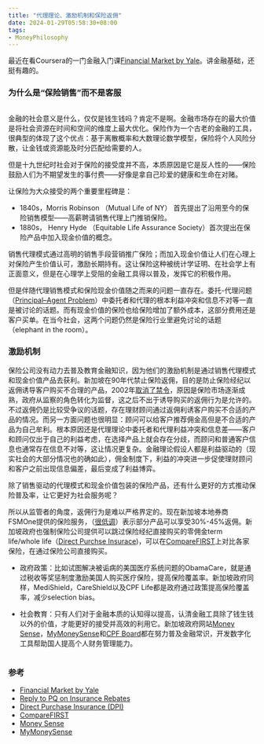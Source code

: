 ```yaml
---
title: "代理理论、激励机制和保险返佣"
date: 2024-01-29T05:58:30+08:00
tags:
- MoneyPhilosophy
---
```


最近在看Coursera的一门金融入门课[Financial Market by Yale](https://www.coursera.org/learn/financial-markets-global)。讲金融基础，还挺有趣的。

### 为什么是“保险销售”而不是客服

<div>
    <span class="image fit"><img src="https://s3.ap-southeast-1.amazonaws.com/littlecheesecake.me/money.sense/agency-theory/money-sense-agency-theory-insurance-rebate.png" alt="" /></span>
</div>

金融的社会意义是什么，仅仅是钱生钱吗？肯定不是啊。金融市场存在的最大价值是将社会资源在时间和空间的维度上最大优化。保险作为一个古老的金融的工具，很典型的体现了这个优点：基于离散概率和大数理论数学模型，保险将个人风险分散，让金钱或资源能及时分匹配给需要的人。

但是十九世纪时社会对于保险的接受度并不高，本质原因是它是反人性的——保险鼓励人们为不期望发生的事付费——好像是拿自己珍爱的健康和生命在对赌。

让保险为大众接受的两个重要里程碑是：

- 1840s，Morris Robinson （Mutual Life of NY） 首先提出了沿用至今的保险销售模型——高薪聘请销售代理上门推销保险。
- 1880s， Henry Hyde （Equitable Life Assurance Society）首次提出在保险产品中加入现金价值的概念。

销售代理模式通过高明的销售手段营销推广保险；而加入现金价值让人们在心理上对保险产生价值认可，激励长期持有。这让保险这种被统计学证明、在社会学上有正面意义，但是在心理学上受阻的金融工具得以普及，发挥它的积极作用。

但是伴随代理销售模式和保险现金价值随之而来的问题一直存在。委托-代理问题（[Principal–Agent Problem](https://www.investopedia.com/terms/p/principal-agent-problem.asp)）中委托者和代理的根本利益冲突和信息不对等一直是被讨论的话题。而有现金价值的保险也给保险增加了额外成本，这部分费用还是客户买单。在当今社会，这两个问题仍然是保险行业里避免讨论的话题（elephant in the room）。

### 激励机制

保险公司没有动力去普及教育金融知识，因为他们的激励机制是通过销售代理模式和现金价值产品去获利。新加坡在90年代禁止保险返佣，目的是防止保险经纪以返佣诱导客户购买不合理的产品，2002年[取消了禁令](https://www.mas.gov.sg/news/parliamentary-replies/2002/reply-to-pq-on-insurance-rebates--27-august-2002)，原因是保险市场逐渐成熟，政府从监察的角色转化为监督，这之后不出于诱导购买的返佣行为是允许的。不过返佣仍是比较受争议的话题，存在理财顾问通过返佣利诱客户购买不合适的产品的情况。而另一方面问题也很明显：顾问可以给客户推荐佣金高但是不合适的产品为自己牟利。根本原因还是代理理论中委托者和代理利益冲突和信息差——客户和顾问仅出于自己的利益考虑，在选择产品上就会存在分歧，而顾问和普通客户信息也通常存在信息不对等，这让情况更复杂。金融理论假设人都是利益驱动的（现实社会的大部分情况也的确如此），佣金制度下，利益的冲突进一步促使理财顾问和客户之前出现信息偏差，最后变成了利益博弈。

除了销售驱动的代理模式和现金价值包装的保险产品，还有什么更好的方式推动保险普及率，让它更好为社会服务呢？

所以从监管者的角度，返佣行为是难以严格界定的。现在新加坡本地券商FSMOne提供的保险服务，（[很低调](https://secure.fundsupermart.com/fsm/advice-services/faq/9322/?source=ins&rank=2)）表示部分产品可以享受30%-45%返佣。新加坡政府也强制保险公司提供可以跳过保险经纪直接购买的零佣金term life/whole life（[Direct Purchse Insurace](https://www.moneysense.gov.sg/buying-direct-purchase-insurance/))，可以在[CompareFIRST](https://www.comparefirst.sg/wap/homeEvent.action)上对比各家保险，在通过保险公司直接购买。

- 政府政策：比如试图解决被诟病的美国医疗系统问题的ObamaCare，就是通过税收等奖惩制度激励美国人购买医疗保险，提高保险覆盖率。新加坡政府同样，MediShield，CareShield以及CPF Life都是政府通过政策提高保险覆盖率，减少selection bias。

- 社会教育：只有人们对于金融本质的认知得以提高，认清金融工具除了钱生钱以外的价值，才能更好的接受并高效的利用它。新加坡政府网站[Money Sense](https://www.moneysense.gov.sg/)，[MyMoneySense](https://www.mymoneysense.gov.sg/)和[CPF Board](https://www.cpf.gov.sg/member)都在努力普及金融常识，开发数字化工具帮助国人提高个人财务管理能力。

<div>
    <span class="image fit" style="max-width: 400px;"><img src="https://s3.ap-southeast-1.amazonaws.com/littlecheesecake.me/money.sense/agency-theory/money-sense-agency-theory-insurance.png" alt="" /></span>
</div>

### 参考
- [Financial Market by Yale](https://www.coursera.org/learn/financial-markets-global)
- [Reply to PQ on Insurance Rebates](https://www.mas.gov.sg/news/parliamentary-replies/2002/reply-to-pq-on-insurance-rebates--27-august-2002)
- [Direct Purchase Insurance (DPI)](https://www.moneysense.gov.sg/buying-direct-purchase-insurance/)
- [CompareFIRST](https://www.comparefirst.sg/wap/homeEvent.action)
- [Money Sense](https://www.moneysense.gov.sg/)
- [MyMoneySense](https://www.mymoneysense.gov.sg/)

